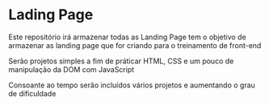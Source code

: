 # Lading Page
<p>Este repositório irá armazenar todas as Landing Page tem o objetivo de armazenar as landing page que for criando para o treinamento de front-end</p>

<p>Serão projetos simples a fim de práticar HTML, CSS e um pouco de manipulação da DOM com JavaScript</p>

<p>Consoante ao tempo serão incluídos vários projetos e aumentando o grau de dificuldade</p>
